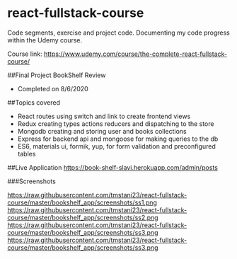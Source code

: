 # react-fullstack-course
 Code segments, exercise and project code.  Documenting my code progress within the Udemy course.

 Course link: https://www.udemy.com/course/the-complete-react-fullstack-course/
 
 ##Final Project BookShelf Review
  - Completed on 8/6/2020
 
 ##Topics covered
 - React routes using switch and link to create frontend views
 - Redux creating types actions reducers and dispatching to the store
 - Mongodb creating and storing user and books collections
 - Express for backend api and mongoose for making queries to the db
 - ES6, materials ui, formik, yup, for form validation and preconfigured tables
 
 ##Live Application
 https://book-shelf-slavi.herokuapp.com/admin/posts
 
 ###Screenshots
 
https://raw.githubusercontent.com/tmstani23/react-fullstack-course/master/bookshelf_app/screenshots/ss1.png
https://raw.githubusercontent.com/tmstani23/react-fullstack-course/master/bookshelf_app/screenshots/ss2.png
https://raw.githubusercontent.com/tmstani23/react-fullstack-course/master/bookshelf_app/screenshots/ss3.png
https://raw.githubusercontent.com/tmstani23/react-fullstack-course/master/bookshelf_app/screenshots/ss3.png
